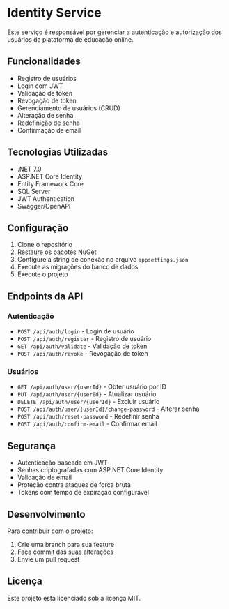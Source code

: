 # Identity Service

Este serviço é responsável por gerenciar a autenticação e autorização dos usuários da plataforma de educação online.

## Funcionalidades

- Registro de usuários
- Login com JWT
- Validação de token
- Revogação de token
- Gerenciamento de usuários (CRUD)
- Alteração de senha
- Redefinição de senha
- Confirmação de email

## Tecnologias Utilizadas

- .NET 7.0
- ASP.NET Core Identity
- Entity Framework Core
- SQL Server
- JWT Authentication
- Swagger/OpenAPI

## Configuração

1. Clone o repositório
2. Restaure os pacotes NuGet
3. Configure a string de conexão no arquivo `appsettings.json`
4. Execute as migrações do banco de dados
5. Execute o projeto

## Endpoints da API

### Autenticação

- `POST /api/auth/login` - Login de usuário
- `POST /api/auth/register` - Registro de usuário
- `GET /api/auth/validate` - Validação de token
- `POST /api/auth/revoke` - Revogação de token

### Usuários

- `GET /api/auth/user/{userId}` - Obter usuário por ID
- `PUT /api/auth/user/{userId}` - Atualizar usuário
- `DELETE /api/auth/user/{userId}` - Excluir usuário
- `POST /api/auth/user/{userId}/change-password` - Alterar senha
- `POST /api/auth/reset-password` - Redefinir senha
- `POST /api/auth/confirm-email` - Confirmar email

## Segurança

- Autenticação baseada em JWT
- Senhas criptografadas com ASP.NET Core Identity
- Validação de email
- Proteção contra ataques de força bruta
- Tokens com tempo de expiração configurável

## Desenvolvimento

Para contribuir com o projeto:

1. Crie uma branch para sua feature
2. Faça commit das suas alterações
3. Envie um pull request

## Licença

Este projeto está licenciado sob a licença MIT.
